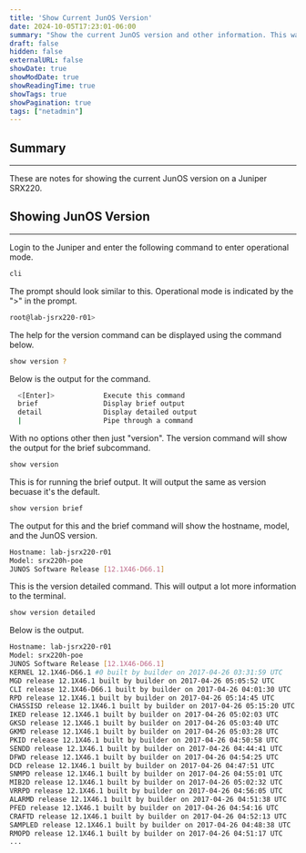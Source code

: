 ```yaml
---
title: 'Show Current JunOS Version'
date: 2024-10-05T17:23:01-06:00
summary: "Show the current JunOS version and other information. This was done on a Juniper SRX220."
draft: false
hidden: false
externalURL: false
showDate: true
showModDate: true
showReadingTime: true
showTags: true
showPagination: true
tags: ["netadmin"]
---
```


## Summary
---

These are notes for showing the current JunOS version on a Juniper SRX220.

## Showing JunOS Version
---

Login to the Juniper and enter the following command to enter operational mode.

```sh
cli
```

The prompt should look similar to this. Operational mode is indicated by the ">" in the prompt.

```sh
root@lab-jsrx220-r01> 
```

The help for the version command can be displayed using the command below.

```sh
show version ?
```

Below is the output for the command.

```sh
  <[Enter]>            Execute this command
  brief                Display brief output
  detail               Display detailed output
  |                    Pipe through a command
```

With no options other then just "version". The version command will show the output for the brief subcommand.

```sh
show version
```

This is for running the brief output. It will output the same as version becuase it's the default.

```sh
show version brief
```

The output for this and the brief command will show the hostname, model, and the JunOS version.

```sh
Hostname: lab-jsrx220-r01
Model: srx220h-poe
JUNOS Software Release [12.1X46-D66.1]
```

This is the version detailed command. This will output a lot more information to the terminal.

```sh
show version detailed
```

Below is the output.

```sh
Hostname: lab-jsrx220-r01
Model: srx220h-poe
JUNOS Software Release [12.1X46-D66.1]
KERNEL 12.1X46-D66.1 #0 built by builder on 2017-04-26 03:31:59 UTC
MGD release 12.1X46.1 built by builder on 2017-04-26 05:05:52 UTC
CLI release 12.1X46-D66.1 built by builder on 2017-04-26 04:01:30 UTC
RPD release 12.1X46.1 built by builder on 2017-04-26 05:14:45 UTC
CHASSISD release 12.1X46.1 built by builder on 2017-04-26 05:15:20 UTC
IKED release 12.1X46.1 built by builder on 2017-04-26 05:02:03 UTC
GKSD release 12.1X46.1 built by builder on 2017-04-26 05:03:40 UTC
GKMD release 12.1X46.1 built by builder on 2017-04-26 05:03:28 UTC
PKID release 12.1X46.1 built by builder on 2017-04-26 04:50:58 UTC
SENDD release 12.1X46.1 built by builder on 2017-04-26 04:44:41 UTC
DFWD release 12.1X46.1 built by builder on 2017-04-26 04:54:25 UTC
DCD release 12.1X46.1 built by builder on 2017-04-26 04:47:51 UTC
SNMPD release 12.1X46.1 built by builder on 2017-04-26 04:55:01 UTC
MIB2D release 12.1X46.1 built by builder on 2017-04-26 05:02:32 UTC
VRRPD release 12.1X46.1 built by builder on 2017-04-26 04:56:05 UTC
ALARMD release 12.1X46.1 built by builder on 2017-04-26 04:51:38 UTC
PFED release 12.1X46.1 built by builder on 2017-04-26 04:54:16 UTC
CRAFTD release 12.1X46.1 built by builder on 2017-04-26 04:52:13 UTC
SAMPLED release 12.1X46.1 built by builder on 2017-04-26 04:48:38 UTC
RMOPD release 12.1X46.1 built by builder on 2017-04-26 04:51:17 UTC
...
```
